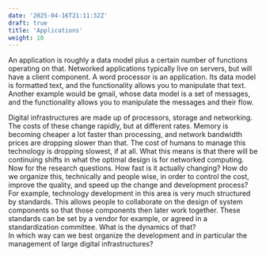 ```yaml
---
date: '2025-04-16T21:11:32Z'
draft: true
title: 'Applications'
weight: 10
---
```

An application is roughly a data model plus a certain number of functions operating on that.
Networked applications typically live on servers, but will have a client component.
A word processor is an application. Its data model is formatted text, and the functionality allows you to manipulate that text.
Another example would be gmail, whose data model is a set of messages, and the functionality allows you to manipulate the messages and their flow.

Digital infrastructures are made up of processors, storage and networking. The costs of these change rapidly, but at different rates. Memory is becoming cheaper a lot faster than processing, and network bandwidth prices are dropping slower than that. The cost of humans to manage this technology is dropping slowest, if at all. What this means is that there will be continuing shifts in what the optimal design is for networked computing.
Now for the research questions. How fast is it actually changing? How do we organize this, technically and people wise, in order to control the cost, improve the quality, and speed up the change and development process?  
For example, technology development in this area is very much structured by standards. This allows people to collaborate on the design of system components so that those components then later work together. These standards can be set by a vendor for example, or agreed in a standardization committee. What is the dynamics of that?  
In which way can we best organize the development and in particular the management of large digital infrastructures?
